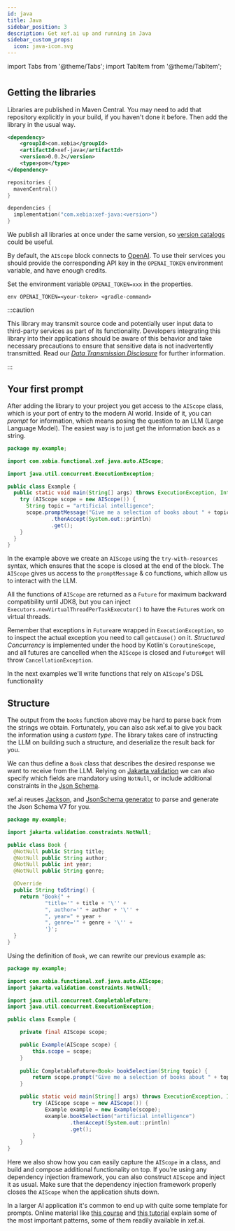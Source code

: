 ```yaml
---
id: java
title: Java
sidebar_position: 3
description: Get xef.ai up and running in Java
sidebar_custom_props:
  icon: java-icon.svg
---
```


import Tabs from '@theme/Tabs';
import TabItem from '@theme/TabItem';

# <decorated-text icon="java-icon.svg" title="Quickstart - Java" />

## Getting the libraries

Libraries are published in Maven Central. You may need to  add that repository explicitly
in your build, if you haven't done it before. Then add the library in the usual way.

<Tabs>
  <TabItem value="maven" label="Maven" default>

```xml
<dependency>
    <groupId>com.xebia</groupId>
    <artifactId>xef-java</artifactId>
    <version>0.0.2</version>
    <type>pom</type>
</dependency>
```

  </TabItem>
  <TabItem value="gradle" label="Gradle">

```kotlin
repositories {
  mavenCentral()
}

dependencies {
  implementation("com.xebia:xef-java:<version>")
}
```

  </TabItem>
</Tabs>


We publish all libraries at once under the same version, so
[version catalogs](https://docs.gradle.org/current/userguide/platforms.html#sec:sharing-catalogs)
could be useful.

By default, the `AIScope` block connects to [OpenAI](https://platform.openai.com/).
To use their services you should provide the corresponding API key in the `OPENAI_TOKEN`
environment variable, and have enough credits.

<Tabs>
  <TabItem value="intellij" label="IntelliJ" default>

Set the environment variable `OPENAI_TOKEN=xxx` in the properties.

  </TabItem>
  <TabItem value="gradle" label="Gradle">

```shell
env OPENAI_TOKEN=<your-token> <gradle-command>
```

  </TabItem>
</Tabs>

:::caution

This library may transmit source code and potentially user input data to third-party services as part of its functionality.
Developers integrating this library into their applications should be aware of this behavior and take necessary precautions to ensure that sensitive data is not inadvertently transmitted.
Read our [_Data Transmission Disclosure_](https://github.com/xebia-functional/xef#%EF%B8%8F-data-transmission-disclosure) for further information.

:::

## Your first prompt

After adding the library to your project
you get access to the `AIScope` class, which is your port of entry to the modern AI world.
Inside of it, you can _prompt_ for information, which means posing the question to an LLM
(Large Language Model). The easiest way is to just get the information back as a string.

```java
package my.example;

import com.xebia.functional.xef.java.auto.AIScope;

import java.util.concurrent.ExecutionException;

public class Example {
  public static void main(String[] args) throws ExecutionException, InterruptedException {
    try (AIScope scope = new AIScope()) {
      String topic = "artificial intelligence";
      scope.promptMessage("Give me a selection of books about " + topic)
              .thenAccept(System.out::println)
              .get();
    }
  }
}
```

In the example above we create an `AIScope` using the `try-with-resources` syntax,
which ensures that the scope is closed at the end of the block.
The `AIScope` gives us access to the `promptMessage` & co functions, which allow us to interact with the LLM.

All the functions of `AIScope` are returned as a `Future` for maximum backward compatibility until JDK8,
but you can inject `Executors.newVirtualThreadPerTaskExecutor()` to have the `Future`s work on virtual threads.

Remember that exceptions in `Future`are wrapped in `ExecutionException`,
so to inspect the actual exception you need to call `getCause()` on it.
_Structured Concurrency_ is implemented under the hood by Kotlin's `CoroutineScope`,
and all futures are cancelled when the `AIScope` is closed and `Future#get` will throw `CancellationException`.

In the next examples we'll write functions that rely on `AIScope`'s DSL functionality

## Structure

The output from the `books` function above may be hard to parse back from the
strings we obtain. Fortunately, you can also ask xef.ai to give you back the information
using a _custom type_. The library takes care of instructing the LLM on building such
a structure, and deserialize the result back for you.

We can thus define a `Book` class that describes the desired response we want to receive from the LLM.
Relying on [Jakarta validation](https://beanvalidation.org) we can also specify which fields are mandatory using `NotNull`,
or include additional constraints in the [Json Schema](https://json-schema.org).

xef.ai reuses [Jackson](https://github.com/FasterXML/jackson-databind),
and [JsonSchema generator](https://github.com/victools/jsonschema-generator) to parse and generate the Json Schema V7 for you.

```java
package my.example;

import jakarta.validation.constraints.NotNull;

public class Book {
  @NotNull public String title;
  @NotNull public String author;
  @NotNull public int year;
  @NotNull public String genre;

  @Override
  public String toString() {
    return "Book{" +
            "title='" + title + '\'' +
            ", author='" + author + '\'' +
            ", year=" + year +
            ", genre='" + genre + '\'' +
            '}';
  }
}
```

Using the definition of `Book`, we can rewrite our previous example as:

```java
package my.example;

import com.xebia.functional.xef.java.auto.AIScope;
import jakarta.validation.constraints.NotNull;

import java.util.concurrent.CompletableFuture;
import java.util.concurrent.ExecutionException;

public class Example {

    private final AIScope scope;

    public Example(AIScope scope) {
        this.scope = scope;
    }
    
    public CompletableFuture<Book> bookSelection(String topic) {
        return scope.prompt("Give me a selection of books about " + topic, Example.Book.class);
    }

    public static void main(String[] args) throws ExecutionException, InterruptedException {
        try (AIScope scope = new AIScope()) {
            Example example = new Example(scope);
            example.bookSelection("artificial intelligence")
                    .thenAccept(System.out::println)
                    .get();
        }
    }
}
```

Here we also show how you can easily capture the `AIScope` in a class,
and build and compose additional functionality on top.
If you're using any dependency injection framework, you can also construct `AIScope` and inject it as usual.
Make sure that the dependency injection framework properly closes the `AIScope` when the application shuts down.

In a larger AI application it's common to end up with quite some template for prompts.
Online material like [this course](https://www.deeplearning.ai/short-courses/chatgpt-prompt-engineering-for-developers/)
and [this tutorial](https://learnprompting.org/docs/intro) explain some of the most important patterns,
some of them readily available in xef.ai.
